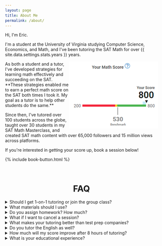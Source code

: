 ```yaml
---
layout: page
title: About Me
permalink: /about/
---
```

Hi, I'm Eric.

I'm a student at the University of Virginia studying Computer Science, Economics, and Math, and I've been tutoring the SAT Math for over {{ site.data.settings.stats.years }} years.

<img src="/images/score.jpg" align="right">
As both a student and a tutor, I've developed strategies for learning math effectively and succeeding on the SAT. **These strategies enabled me to earn a perfect math score on the SAT both times I took it. My goal as a tutor is to help other students do the same.**

Since then, I've tutored over 100 students across the globe, taught over 30 students in my SAT Math Masterclass, and created SAT math content with over 65,000 followers and 15 million views across platforms.
  
If you're interested in getting your score up, book a session below!

{% include book-button.html %}

<br>

<h1 align="center" class="section__title">FAQ</h1>

<details>
    <summary>Should I get 1-on-1 tutoring or join the group class?</summary>
    <div>
        If you're scoring under a 650, then 1-on-1 sessions. You should always prioritize the <b>easiest</b> problems that you're missing, and the group classes will focus on the SAT math's hardest problems.
        <br><br>
        If you're scoring above a 650, then I'd recommend the group class, with 1-on-1 sessions as a supplement if needed. Think of group classes as teaching you the content of the test and 1-on-1 sessions as "office hours" for the topics and problems that you just can't wrap your head around. Not to mention, group classes cost much less!
    </div>
</details>

<details>
    <summary>What materials should I use?</summary>
    <div>
        <li> Getting a representative score and pacing → <a href="https://bluebook.collegeboard.org/students" target="_blank">Bluebook</a></li>
        <li> Learning & reinforcing concepts → My <a href="/classes/#concept-review">concept reviews</a> & <a href="https://thecollegepanda.app/" target="_blank">CollegePanda</a> chapters </li>
        <li> Practice problems → <a href="https://satsuitequestionbank.collegeboard.org/digital/search">SAT Question Bank</a> &  <a href="https://thecollegepanda.app/" target="_blank">CollegePanda</a> exercises </li>
        <li> Scoring 750+ and need harder problems → <a href="https://www.preppros.io/math-book">PrepPros Level 4 Qs</a> & <a href="https://preppros.teachable.com/p/150-hard-math-questions">Hard Qs</a></li>
        <br>
        The only paid resource I recommend for all students is the <a href="https://thecollegepanda.app/" target="_blank">CollegePanda</a> book, which is $24 online. I am not sponsored by any of the resources on this list.
    </div>
</details>

<details>
    <summary>Do you assign homework? How much?</summary>
    <div>
        It's ultimately up to the student, but I recommend that students spend around 1-3 hours working on new material and 30-60 minutes <a href="/strategy/#repetition">reviewing past material</a> between sessions. Then, students come to each session with a list of problems to review, topics to learn, and questions to ask.
    </div>
</details>

<details>
    <summary>What if I want to cancel a session?</summary>
    <div>
        Sessions are fully refundable as long as you cancel at least <b>6 hours</b> before the scheduled start time. Otherwise, the full session price is charged. You can see all my cancellation/refund policies <a href="https://drive.google.com/file/d/1gsNy5ngG6lYokAvQl1V4q3d-y1eEUHRO/view?usp=sharing" target="_blank">here</a>.
    </div>
</details>

<details>
    <summary>What makes your tutoring better than test prep companies?</summary>
    <div>
        A simple google search for "princeton review tutor salaries" or "kaplan tutor salaries" shows that they pay their tutors around $20-$40/hr, despite charging $175-$250/hr for their tutoring. You're not paying for the tutor, you're paying for the brand.
        <br><br>
        Furthermore, their exorbitant bundles (up to $10,000!) prioritize quantity over quality. They advertise hundreds of unengaging videos and thousands of problems (which are increasingly AI-generated or outsourced), but students <i>only have so much time</i>. My tutoring is focused on <b>efficiency</b> and <b>outcomes</b>. At any point in our prep, we focus all attention on the topic that yields the highest return in the lowest amount of time.
        <br><br>
        An in-depth look at my strategy for the SAT Math is found <a href="https://learnsatmath.com/strategy/">here</a>.
    </div>
</details>

<details>
    <summary>Do you tutor the English as well?</summary>
    <div>
        I've spent the last 3 years specializing in SAT math prep, so I know the test back to front, but I'm <b>not</b> strong enough in the English section to tutor it.
    </div>
</details>

<details>
    <summary>How much will my score improve after 8 hours of tutoring?</summary>
    <div>
        At the end of the day, there's no golden ticket where you can pay a certain amount of money for a certain SAT score. Almost every test prep company that advertises score guarantees has caveats in the fineprint. If a student doesn't put in effort, then 8 hours will get them nowhere. If a student is critical of their learning and practices consistently, then I've seen up to 200 point improvement.
    </div>
</details>

<details>
    <summary>What is your educational experience?</summary>
    <div>
        At the University of Virginia, I'm most of the way through a degree in Computer Science and Economics, and I'm pursuing a minor in Mathematics. I currently have a 3.9 GPA.
        <br><br>
        Outside of school, I've worked as a software engineering intern at Wells Fargo, and participated in Susquehanna International Group's Discovery Day program for quantitative trading.
        <br><br>
        I also play violin in UVA's student-run symphony orchestra and love to play poker!
        <br><br>
        Some mathematical courses I've completed include:
        <li>AP Calculus BC (Calc 1 & 2) -- AP Score: 5 -- AB Subscore: 5</li>
        <li>Multivariable Calculus (Calc 3)</li>
        <li>Calculus-based Physics - Mechanics & Electricity/Magnetism</li>
        <li>Linear Algebra</li>
        <li>Discrete Math</li>
        <li>Theory of Computation</li>
        <li>Transition to Higher Math <a href="https://www.amazon.com/Art-Proof-Training-Mathematics-Undergraduate/dp/1441970223">(basically this book)</a></li>
        <li>Probability (college-level)</li>
        <li>Statistics (college-level)</li>
        <li>Data Structures & Algorithms</li>
        <li>Computer Systems (OS, Computer Architecture)</li>
        <li>Machine Learning</li>
        <li>Intermediate Micro & Macroeconomics</li> 
        <li>Econometrics</li>
        <br><br>
        As for the SAT, I scored a 1570 (770 EBRW / 800 Math). 
        <br><br>
        I took the SAT twice and the PSAT once, earning a perfect math score on all 3 exams.
    </div>
</details>



